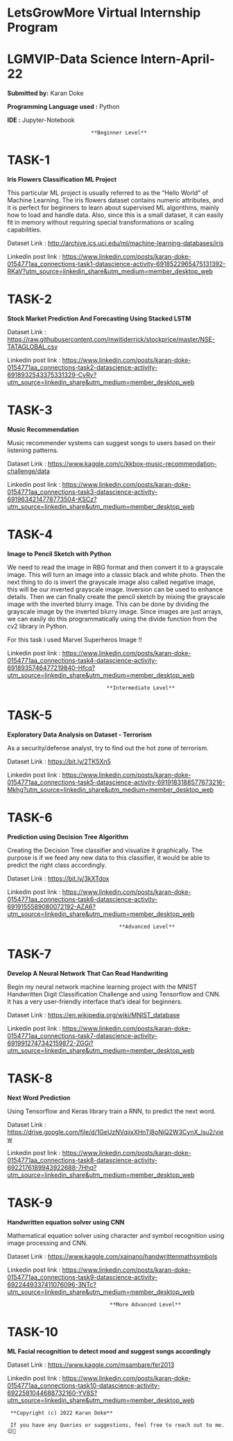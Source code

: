 # LetsGrowMore Virtual Internship Program 
# LGMVIP-Data Science Intern-April-22

**Submitted by:**
Karan Doke

**Programming Language used :** Python

**IDE :** Jupyter-Notebook


                           
                               **Beginner Level**                      
# TASK-1

**Iris Flowers Classification ML Project**

This particular ML project is usually referred to as the “Hello World” of Machine Learning. The iris flowers dataset contains numeric attributes, and it is perfect for beginners to learn about supervised ML algorithms, mainly how to load and handle data. Also, since this is a small dataset, it can easily fit in memory without requiring special transformations or scaling capabilities.

Dataset Link : http://archive.ics.uci.edu/ml/machine-learning-databases/iris

Linkedin post link : https://www.linkedin.com/posts/karan-doke-0154771aa_connections-task1-datascience-activity-6918522965475131392-RKaV?utm_source=linkedin_share&utm_medium=member_desktop_web


# TASK-2

**Stock Market Prediction And Forecasting Using Stacked LSTM**

Dataset Link : https://raw.githubusercontent.com/mwitiderrick/stockprice/master/NSE-TATAGLOBAL.csv

Linkedin post link : https://www.linkedin.com/posts/karan-doke-0154771aa_connections-task2-datascience-activity-6918932543375331329-CvRv?utm_source=linkedin_share&utm_medium=member_desktop_web


# TASK-3

**Music Recommendation**

Music recommender systems can suggest songs to users based on their listening patterns.

Dataset Link : https://www.kaggle.com/c/kkbox-music-recommendation-challenge/data

Linkedin post link : https://www.linkedin.com/posts/karan-doke-0154771aa_connections-task3-datascience-activity-6919634214778773504-KSCz?utm_source=linkedin_share&utm_medium=member_desktop_web


# TASK-4

**Image to Pencil Sketch with Python**

We need to read the image in RBG format and then convert it to a grayscale image. This will turn an image into a classic black and white photo. Then the next thing to do is invert the grayscale image also called negative image, this will be our inverted grayscale image. Inversion can be used to enhance details. Then we can finally create the pencil sketch by mixing the grayscale image with the inverted blurry image. This can be done by dividing the grayscale image by the inverted blurry image. Since images are just arrays, we can easily do this programmatically using the divide function from the cv2 library in Python.

For this task i used Marvel Superheros Image !!

Linkedin post link : https://www.linkedin.com/posts/karan-doke-0154771aa_connections-task4-datascience-activity-6918935746477219840-Hfcq?utm_source=linkedin_share&utm_medium=member_desktop_web


                                    **Intermediate Level**    
# TASK-5

**Exploratory Data Analysis on Dataset - Terrorism**

As a security/defense analyst, try to find out the hot zone of terrorism.

Dataset Link :  https://bit.ly/2TK5Xn5

Linkedin post link : https://www.linkedin.com/posts/karan-doke-0154771aa_connections-task5-datascience-activity-6919183188577673216-Mkhg?utm_source=linkedin_share&utm_medium=member_desktop_web

# TASK-6

**Prediction using Decision Tree  Algorithm**

Creating the Decision Tree classifier and visualize it graphically. 
The purpose is if we feed any new data to this classifier, it would be able to  predict the right class accordingly.

Dataset Link :   https://bit.ly/3kXTdox

Linkedin post link : https://www.linkedin.com/posts/karan-doke-0154771aa_connections-task6-datascience-activity-6919155589080072192-AZA6?utm_source=linkedin_share&utm_medium=member_desktop_web


                                        **Advanced Level**
# TASK-7

**Develop A Neural Network That Can Read Handwriting**

Begin my neural network machine learning project with the MNIST Handwritten Digit Classification Challenge and using Tensorflow and CNN. It has a very user-friendly interface that’s ideal for beginners.

Dataset Link :   https://en.wikipedia.org/wiki/MNIST_database

Linkedin post link : https://www.linkedin.com/posts/karan-doke-0154771aa_connections-task7-datascience-activity-6919912747342159872-ZGGi?utm_source=linkedin_share&utm_medium=member_desktop_web


# TASK-8

**Next Word Prediction**

Using Tensorflow and Keras library train a RNN, to predict the next word.

Dataset Link : https://drive.google.com/file/d/1GeUzNVqiixXHnTl8oNiQ2W3CynX_lsu2/view

Linkedin post link : https://www.linkedin.com/posts/karan-doke-0154771aa_connections-task8-datascience-activity-6922176189943922688-7Hhq?utm_source=linkedin_share&utm_medium=member_desktop_web


# TASK-9

**Handwritten equation solver using CNN**

Mathematical equation solver using character and symbol recognition using image processing and CNN. 

Dataset Link : https://www.kaggle.com/xainano/handwrittenmathsymbols 

Linkedin post link : https://www.linkedin.com/posts/karan-doke-0154771aa_connections-task9-datascience-activity-6922449337411076096-3NTc?utm_source=linkedin_share&utm_medium=member_desktop_web


                                     **More Advanced Level**
# TASK-10

**ML Facial recognition to detect mood and suggest songs accordingly**
 

Dataset Link : https://www.kaggle.com/msambare/fer2013

Linkedin post link : https://www.linkedin.com/posts/karan-doke-0154771aa_connections-task10-datascience-activity-6922581044688732160-YV8S?utm_source=linkedin_share&utm_medium=member_desktop_web


     **Copyright (c) 2022 Karan Doke**

     If you have any Queries or suggestions, feel free to reach out to me.😌🙂
